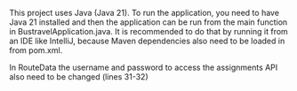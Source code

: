 This project uses Java (Java 21).
To run the application, you need to have Java 21 installed and then the application can be run from the main function in BustravelApplication.java. It is recommended to do that by running it from an IDE like IntelliJ, because Maven dependencies also need to be loaded in from pom.xml. 

In RouteData the username and password to access the assignments API also need to be changed (lines 31-32)
